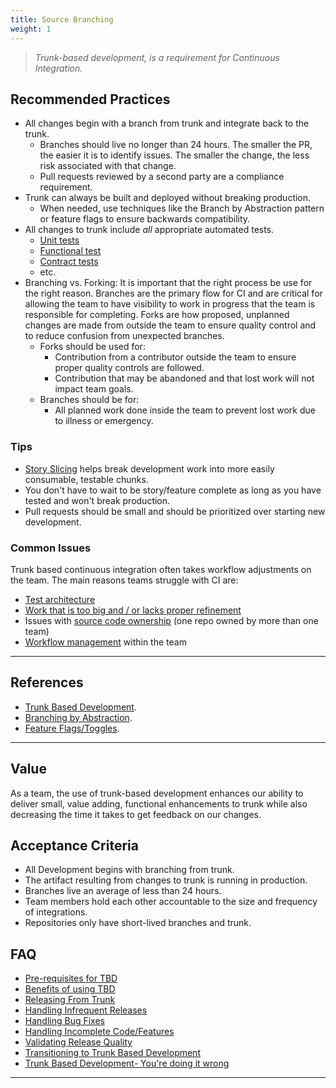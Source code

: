 ```yaml
---
title: Source Branching
weight: 1
---
```


> _Trunk-based development, is a requirement for Continuous Integration._

## Recommended Practices

- All changes begin with a branch from trunk and integrate back to the trunk.
  - Branches should live no longer than 24 hours. The smaller the PR, the easier it is to identify issues. The smaller the change, the less risk associated with that change.
  - Pull requests reviewed by a second party are a compliance requirement.
- Trunk can always be built and deployed without breaking production.
  - When needed, use techniques like the Branch by Abstraction pattern or feature flags to ensure backwards compatibility.
- All changes to trunk include _all_ appropriate automated tests.
  - [Unit tests](../../test-architecture/unit)
  - [Functional test](../../test-architecture/functional)
  - [Contract tests](../../test-architecture/contract)
  - etc.
- Branching vs. Forking: It is important that the right process be use for the right reason. Branches are the primary flow for CI
  and are critical for allowing the team to have visibility to work in progress that the team is responsible for completing. Forks
  are how proposed, unplanned changes are made from outside the team to ensure quality control and to reduce confusion from
  unexpected branches.
  - Forks should be used for:
    - Contribution from a contributor outside the team to ensure proper quality controls are followed.
    - Contribution that may be abandoned and that lost work will not impact team goals.
  - Branches should be for:
    - All planned work done inside the team to prevent lost work due to illness or emergency.

### Tips

- [Story Slicing](../../work-decomposition/story-slicing) helps break
  development work into more easily consumable, testable chunks.
- You don't have to wait to be story/feature complete as long as you have tested
  and won't break production.
- Pull requests should be small and should be prioritized over starting new development.

### Common Issues

Trunk based continuous integration often takes workflow adjustments on the team.
The main reasons teams struggle with CI are:

- [Test architecture](../../test-architecture/cd-testing)
- [Work that is too big and / or lacks proper refinement](../../work-decomposition/work-breakdown)
- Issues with [source code ownership](../source-ownership) (one repo owned by more than one team)
- [Workflow management](../../workflow-management/workflow-process) within the team

---

## References

- [Trunk Based Development](https://trunkbaseddevelopment.com/).
- [Branching by Abstraction](https://www.branchbyabstraction.com/).
- [Feature Flags/Toggles](https://martinfowler.com/articles/feature-toggles.html).

---

## Value

As a team, the use of trunk-based development enhances our ability to
deliver small, value adding, functional enhancements to trunk while
also decreasing the time it takes to get feedback on our changes.

## Acceptance Criteria

- All Development begins with branching from trunk.
- The artifact resulting from changes to trunk is running in production.
- Branches live an average of less than 24 hours.
- Team members hold each other accountable to the size and frequency of integrations.
- Repositories only have short-lived branches and trunk.

## FAQ

- [Pre-requisites for TBD](https://trunkbaseddevelopment.com/deciding-factors/)
- [Benefits of using TBD](https://trunkbaseddevelopment.com/5-min-overview/)
- [Releasing From Trunk](https://trunkbaseddevelopment.com/release-from-trunk/)
- [Handling Infrequent Releases](https://trunkbaseddevelopment.com/youre-doing-it-wrong/#cherry-pick-of-bug-fixes-from-release-branches-to-the-trunk)
- [Handling Bug Fixes](https://trunkbaseddevelopment.com/branch-for-release/#fix-production-bugs-on-trunk)
- [Handling Incomplete Code/Features](https://trunkbaseddevelopment.com/feature-flags/)
- [Validating Release Quality](https://trunkbaseddevelopment.com/continuous-integration/#ci-services-bots-verifying-human-actions)
- [Transitioning to Trunk Based Development](https://medium.com/super-dispatch/the-transition-to-trunk-based-development-c131fd3ae361)
- [Trunk Based Development- You're doing it wrong](https://trunkbaseddevelopment.com/youre-doing-it-wrong/)

---
